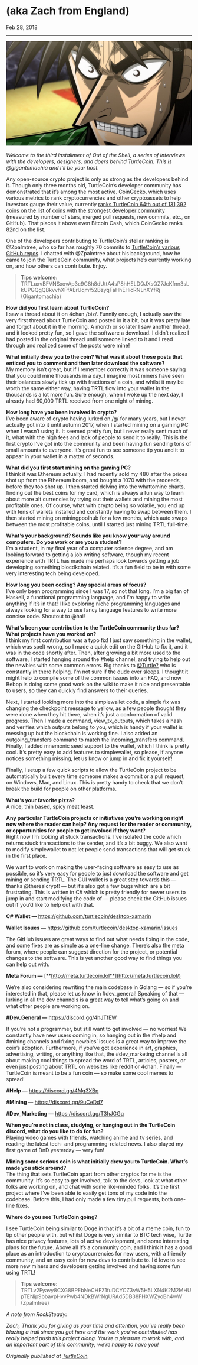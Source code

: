 # (aka Zach from England)

Feb 28, 2018

---

![](./images/0w8GAZcgg2VZvGccJ.jpeg)

_Welcome to the third installment of Out of the Shell, a series of interviews with the developers, designers, and doers behind TurtleCoin. This is @gigantomachia and I’ll be your host._

Any open-source crypto project is only as strong as the developers behind it. Though only three months old, TurtleCoin’s developer community has demonstrated that it’s among the most active. CoinGecko, which uses various metrics to rank cryptocurrencies and other cryptoassets to help investors gauge their value, currently [ranks TurtleCoin 64th out of 131,392 coins on the list of coins with the strongest developer community](https://www.coingecko.com/en?sort_by=developer_score) (measured by number of stars, merged pull requests, new commits, etc., on GitHub). That places it above even Bitcoin Cash, which CoinGecko ranks 82nd on the list.

One of the developers contributing to TurtleCoin’s stellar ranking is @Zpalmtree, who so far has roughly 70 commits to [TurtleCoin’s various GitHub repos](https://github.com/turtlecoin). I chatted with @Zpalmtree about his background, how he came to join the TurtleCoin community, what projects he’s currently working on, and how others can contribute. Enjoy.

> **Tips welcome:** TRTLuxvBFVNSxovAp3c9C8h8dUttA4sP8hHELDQJXsQZ7JcKfnn3sLkUPGQgQBkvvhXFfAErUqmf52BzyqFaHhEHicRNLnXYfRj (Gigantomachia)

**How did you first learn about TurtleCoin?**  
I saw a thread about it on 4chan /biz/. Funnily enough, I actually saw the very first thread about TurtleCoin and posted in it a bit, but it was pretty late and forgot about it in the morning. A month or so later I saw another thread, and it looked pretty fun, so I gave the software a download. I didn’t realize I had posted in the original thread until someone linked to it and I read through and realized some of the posts were mine!

**What initially drew you to the coin? What was it about those posts that enticed you to comment and then later download the software?**  
My memory isn’t great, but if I remember correctly it was someone saying that you could mine thousands in a day. I imagine most miners have seen their balances slowly tick up with fractions of a coin, and whilst it may be worth the same either way, having TRTL flow into your wallet in the thousands is a lot more fun. Sure enough, when I woke up the next day, I already had 60,000 TRTL received from one night of mining.

**How long have you been involved in crypto?**  
I’ve been aware of crypto having lurked on /g/ for many years, but I never actually got into it until autumn 2017, when I started mining on a gaming PC when I wasn’t using it. It seemed pretty fun, but I never really sent much of it, what with the high fees and lack of people to send it to really. This is the first crypto I’ve got into the community and been having fun sending tons of small amounts to everyone. It’s great fun to see someone tip you and it to appear in your wallet in a matter of seconds.

**What did you first start mining on the gaming PC?**  
I think it was Ethereum actually. I had recently sold my 480 after the prices shot up from the Ethereum boom, and bought a 1070 with the proceeds, before they too shot up. I then started delving into the whattomine charts, finding out the best coins for my card, which is always a fun way to learn about more alt currencies by trying out their wallets and mining the most profitable ones. Of course, what with crypto being so volatile, you end up with tens of wallets installed and constantly having to swap between them. I then started mining on miningpoolhub for a few months, which auto swaps between the most profitable coins, until I started just mining TRTL full-time.

**What’s your background? Sounds like you know your way around computers. Do you work or are you a student?**  
I’m a student, in my final year of a computer science degree, and am looking forward to getting a job writing software, though my recent experience with TRTL has made me perhaps look towards getting a job developing something blocdkchain related. It’s a fun field to be in with some very interesting tech being developed.

**How long you been coding? Any special areas of focus?**  
I’ve only been programming since I was 17, so not that long. I’m a big fan of Haskell, a functional programming language, and I’m happy to write anything if it’s in that! I like exploring niche programming languages and always looking for a way to use fancy language features to write more concise code. Shoutout to @hai!

**What’s been your contribution to the TurtleCoin community thus far? What projects have you worked on?**  
I think my first contribution was a typo fix! I just saw something in the wallet, which was spelt wrong, so I made a quick edit on the GitHub to fix it, and it was in the code shortly after. Then, after growing a bit more used to the software, I started hanging around the #help channel, and trying to help out the newbies with some common errors. Big thanks to [@Turtle?](https://medium.com/@turtlecoin/out-of-the-shell-2-turtle-d9c3dfdaf6b2) who is constantly in there helping. I’m not sure if the dude ever sleeps. I thought it might help to compile some of the common issues into an FAQ, and now Bebop is doing some good work on the wiki to make it nice and presentable to users, so they can quickly find answers to their queries.

Next, I started looking more into the simplewallet code, a simple fix was changing the checkpoint message to yellow, as a few people thought they were done when they hit there, when it’s just a conformation of valid progress. Then I made a command, view\_tx\_outputs, which takes a hash and verifies which outputs belong to you, which is handy if your wallet is messing up but the blockchain is working fine. I also added an outgoing\_transfers command to match the incoming\_transfers command. Finally, I added mnemonic seed support to the wallet, which I think is pretty cool. It’s pretty easy to add features to simplewallet, so please, if anyone notices something missing, let us know or jump in and fix it yourself!

Finally, I setup a few quick scripts to allow the TurtleCoin project to be automatically built every time someone makes a commit or a pull request, on Windows, Mac, and Linux. This is pretty handy to check that we don’t break the build for people on other platforms.

**What’s your favorite pizza?**  
A nice, thin based, spicy meat feast.

**Any particular TurtleCoin projects or initiatives you’re working on right now where the reader can help? Any request for the reader or community, or opportunities for people to get involved if they want?**  
Right now I’m looking at stuck transactions. I’ve isolated the code which returns stuck transactions to the sender, and it’s a bit buggy. We also want to modify simplewallet to not let people send transactions that will get stuck in the first place.

We want to work on making the user-facing software as easy to use as possible, so it’s very easy for people to just download the software and get mining or sending TRTL. The GUI wallet is a great step towards this — thanks @therealcrypt! — but it’s also got a few bugs which are a bit frustrating. This is written in C# which is pretty friendly for newer users to jump in and start modifying the code of — please check the GitHub issues out if you’d like to help out with that.

**C# Wallet —** <https://github.com/turtlecoin/desktop-xamarin>

**Wallet Issues —** <https://github.com/turtlecoin/desktop-xamarin/issues>

The GitHub issues are great ways to find out what needs fixing in the code, and some fixes are as simple as a one-line change. There’s also the meta forum, where people can suggest direction for the project, or potential changes to the software. This is yet another good way to find things you can help out with.

**Meta Forum —** [**http://meta.turtlecoin.lol**](http://meta.turtlecoin.lol/)

We’re also considering rewriting the main codebase in Golang — so if you’re interested in that, please let us know in #dev\_general! Speaking of that — lurking in all the dev channels is a great way to tell what’s going on and what other people are working on.

**#Dev\_General —** <https://discord.gg/4hJTfEW>

If you’re not a programmer, but still want to get involved — no worries! We constantly have new users coming in, so hanging out in the #help and #mining channels and fixing newbies’ issues is a great way to improve the coin’s adoption. Furthermore, if you’ve got experience in art, graphics, advertising, writing, or anything like that, the #dev\_marketing channel is all about making cool things to spread the word of TRTL, articles, posters, or even just posting about TRTL on websites like reddit or 4chan. Finally — TurtleCoin is meant to be a fun coin — so make some cool memes to spread!

**#Help —** <https://discord.gg/4Mg3XBp>

**#Mining —** <https://discord.gg/9uCeDd7>

**#Dev\_Marketing —** <https://discord.gg/T3hJGGq>

**When you’re not in class, studying, or hanging out in the TurtleCoin discord, what do you like to do for fun?**  
Playing video games with friends, watching anime and tv series, and reading the latest tech- and programming-related news. I also played my first game of DnD yesterday — very fun!

**Mining some serious coin is what initially drew you to TurtleCoin. What’s made you stick around?**  
The thing that sets TurtleCoin apart from other cryptos for me is the community. It’s so easy to get involved, talk to the devs, look at what other folks are working on, and chat with some like-minded folks. It’s the first project where I’ve been able to easily get tons of my code into the codebase. Before this, I had only made a few tiny pull requests, both one-line fixes.

**Where do you see TurtleCoin going?**

I see TurtleCoin being similar to Doge in that it’s a bit of a meme coin, fun to tip other people with, but whilst Doge is very similar to BTC tech wise, Turtle has nice privacy features, lots of active development, and some interesting plans for the future. Above all it’s a community coin, and I think it has a good place as an introduction to cryptocurrencies for new users, with a friendly community, and an easy coin for new devs to contribute to. I’d love to see more new miners and developers getting involved and having some fun using TRTL!

> **Tips welcome:** TRTLv2Fyavy8CXG8BPEbNeCHFZ1fuDCYCZ3vW5H5LXN4K2M2MHUpTENip9bbavpHvvPwb4NDkBWrNgURAd5DB38FHXWZyoBh4wW (Zpalmtree)

_A note from RockSteady:_

_Zach, Thank you for giving us your time and attention, you’ve really been blazing a trail since you got here and the work you’ve contributed has really helped push this project along. You’re a pleasure to work with, and an important part of this community; we’re happy to have you!_

_Originally published at_ [_TurtleCoin_](http://blog.turtlecoin.lol/archives/out-of-the-shell-3-zpalmtree-aka-zach-from-england/)_._